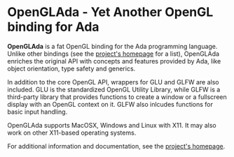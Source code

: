 # OpenGLAda - Yet Another OpenGL binding for Ada

**OpenGLAda** is a fat OpenGL binding for the Ada programming language.
Unlike other bindings (see the
[project's homepage](http://flyx86.github.com/OpenGLAda/) for a list),
OpenGLAda enriches the original API with concepts and features provided by
Ada, like object orientation, type safety and generics.

In addition to the core OpenGL API, wrappers for GLU and GLFW are also
included. GLU is the standardized OpenGL Utility Library, while GLFW is
a third-party library that provides functions to create a window or a
fullscreen display with an OpenGL context on it. GLFW also inlcudes functions
for basic input handling.

OpenGLAda supports MacOSX, Windows and Linux with X11. It may also work
on other X11-based operating systems.

For additional information and documentation, see the
[project's homepage](http://flyx86.github.com/OpenGLAda/ "OpenGLAda homepage").